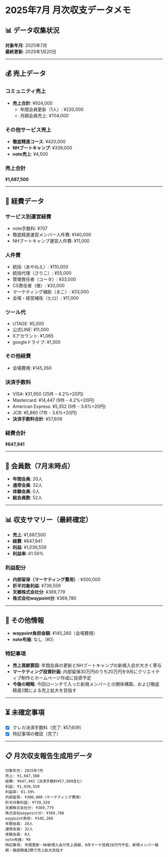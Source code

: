 # 2025年7月 月次収支データメモ

## 📊 データ収集状況
**対象年月**: 2025年7月  
**最終更新**: 2025年1月20日

---

## 💰 売上データ

### コミュニティ売上
- **売上合計**: ¥924,000
  - 年間会員更新（1人）: ¥220,000
  - 月額会員売上: ¥704,000

### その他サービス売上
- **徹底精進コース**: ¥420,000
- **NHブートキャンプ**: ¥339,000
- **note売上**: ¥4,500

### 売上合計
**¥1,687,500**

---

## 💸 経費データ

### サービス別運営経費
- note手数料: ¥707
- 徹底精進運営メンバー人件費: ¥140,000
- NHブートキャンプ運営人件費: ¥11,000

### 人件費
- 統括（あやねえ）: ¥110,000
- 統括代理（さりこ）: ¥55,000
- 管理責任者（コータ）: ¥33,000
- CS責任者（俵）: ¥33,000
- マーケティング補助（まこ）: ¥33,000
- 会場・経営補佐（ヒロ）: ¥11,000

### ツール代
- UTAGE: ¥5,000
- 公式LINE: ¥11,000
- Xアカウント: ¥1,065
- googleドライブ: ¥1,300

### その他経費
- 会場費用: ¥145,260

### 決済手数料
- VISA: ¥31,950 (25件 - 4.2%+20円)
- Mastercard: ¥14,447 (9件 - 4.2%+20円)
- American Express: ¥5,352 (5件 - 3.6%+20円)
- JCB: ¥5,860 (7件 - 3.6%+20円)
- **決済手数料合計**: ¥57,609

### 経費合計
**¥647,941**

---

## 👥 会員数（7月末時点）
- **年間会員**: 20人
- **通常会員**: 32人
- **体験会員**: 0人
- **総会員数**: 52人

---

## 📊 収支サマリー（最終確定）
- **売上**: ¥1,687,500
- **経費**: ¥647,941
- **利益**: ¥1,039,559
- **利益率**: 61.59%

### 利益配分
- **内部留保（マーケティング費用）**: ¥300,000
- **折半対象利益**: ¥739,559
- **天郷株式会社分**: ¥369,779
- **株式会社waypoint分**: ¥369,780

---

## 📝 その他情報
- **waypoint負担金額**: ¥145,260（会場費用）
- **note布施**: なし（¥0）

### 特記事項
- **売上貢献要因**: 年間会員の更新とNHブートキャンプの新規入会が大きく寄与
- **マーケティング投資計画**: 内部留保30万円のうち20万円を9月にクリエイティブ制作とホームページ作成に投資予定
- **今後の戦略**: 今回ローンチで入った新規メンバーとの関係構築、および徹底精進2期による売上拡大を目指す

---

## ⏳ 未確定事項
- [x] クレカ決済手数料（完了: ¥57,609）
- [x] 特記事項の確認（完了）

---

## 📋 月次収支報告生成用データ
```
対象年月: 2025年7月
売上: ¥1,687,500
経費: ¥647,941（決済手数料¥57,609含む）
利益: ¥1,039,559
利益率: 61.59%
内部留保: ¥300,000（マーケティング費用）
折半対象利益: ¥739,559
天郷株式会社分: ¥369,779
株式会社waypoint分: ¥369,780
waypoint負担: ¥145,260
年間会員: 20人
通常会員: 32人
体験会員: 0人
note布施: ¥0
特記事項: 年間更新・NH新規入会が売上貢献、9月マーケ投資20万円予定、新規メンバー接続・徹底精進2期で売上拡大目指す
```
